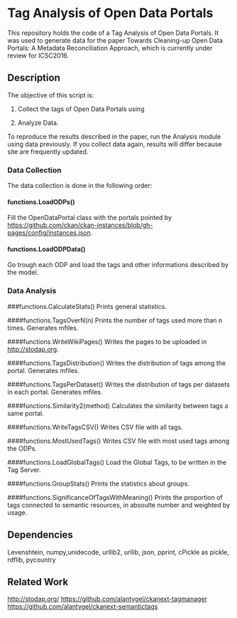 # Tag Analysis of Open Data Portals

This repository holds the code of a Tag Analysis of Open Data Portals. It was used to generate data for the paper Towards Cleaning-up Open Data Portals: A Metadata Reconciliation Approach, which is currently under review for ICSC2016.

## Description
The objective of this script is:

1) Collect the tags of Open Data Portals using 

2) Analyze Data.

To reproduce the results described in the paper, run the Analysis module using data previously. If you collect data again, results will differ because site are frequently updated.

### Data Collection

The data collection is done in the following order:
#### functions.LoadODPs()
Fill the OpenDataPortal class with the portals pointed by https://github.com/ckan/ckan-instances/blob/gh-pages/config/instances.json.

#### functions.LoadODPData()
Go trough each ODP and load the tags and other informations described by the model.

### Data Analysis

###functions.CalculateStats()
Prints general statistics.

####functions.TagsOverN(n)
Prints the number of tags used more than n times. Generates mfiles.

####functions.WriteWikiPages()
Writes the pages to be uploaded in http://stodap.org.

####functions.TagsDistribution()
Writes the distribution of tags among the portal. Generates mfiles.

####functions.TagsPerDataset()
Writes the distribution of tags per datasets in each portal. Generates mfiles.

####functions.Similarity2(method)
Calculates the similarity between tags a same portal.

####functions.WriteTagsCSV()
Writes CSV file with all tags.

####functions.MostUsedTags()
Writes CSV file with most used tags among the ODPs.

####functions.LoadGlobalTags()
Load the Global Tags, to be written in the Tag Server.

####functions.GroupStats()
Prints the statistics about groups.

####functions.SignificanceOfTagsWithMeaning()
Prints the proportion of tags connected to semantic resources, in absoulte number and weighted by usage.

## Dependencies
Levenshtein, numpy,unidecode, urllib2, urllib, json, pprint, cPickle as pickle, rdflib, pycountry

## Related Work
http://stodap.org/
https://github.com/alantygel/ckanext-tagmanager
https://github.com/alantygel/ckanext-semantictags
